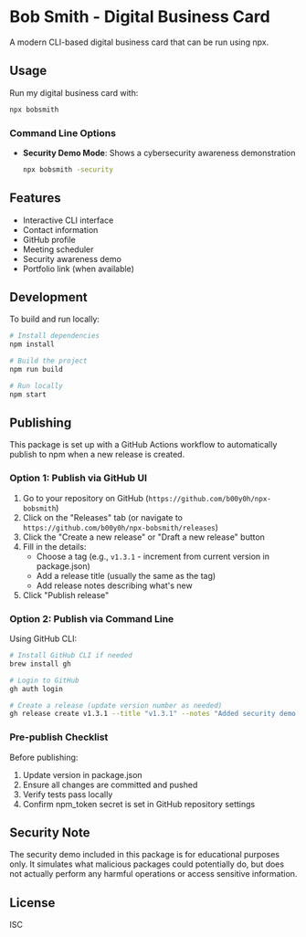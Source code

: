 # Bob Smith - Digital Business Card

A modern CLI-based digital business card that can be run using npx.

## Usage

Run my digital business card with:

```bash
npx bobsmith
```

### Command Line Options

- **Security Demo Mode**: Shows a cybersecurity awareness demonstration

  ```bash
  npx bobsmith -security
  ```

## Features

- Interactive CLI interface
- Contact information
- GitHub profile
- Meeting scheduler
- Security awareness demo
- Portfolio link (when available)

## Development

To build and run locally:

```bash
# Install dependencies
npm install

# Build the project
npm run build

# Run locally
npm start
```

## Publishing

This package is set up with a GitHub Actions workflow to automatically publish to npm when a new release is created.

### Option 1: Publish via GitHub UI

1. Go to your repository on GitHub (`https://github.com/b00y0h/npx-bobsmith`)
2. Click on the "Releases" tab (or navigate to `https://github.com/b00y0h/npx-bobsmith/releases`)
3. Click the "Create a new release" or "Draft a new release" button
4. Fill in the details:
   - Choose a tag (e.g., `v1.3.1` - increment from current version in package.json)
   - Add a release title (usually the same as the tag)
   - Add release notes describing what's new
5. Click "Publish release"

### Option 2: Publish via Command Line

Using GitHub CLI:

```bash
# Install GitHub CLI if needed
brew install gh

# Login to GitHub
gh auth login

# Create a release (update version number as needed)
gh release create v1.3.1 --title "v1.3.1" --notes "Added security demo with command line parameter"
```

### Pre-publish Checklist

Before publishing:

1. Update version in package.json
2. Ensure all changes are committed and pushed
3. Verify tests pass locally
4. Confirm npm_token secret is set in GitHub repository settings

## Security Note

The security demo included in this package is for educational purposes only. It simulates what malicious packages could potentially do, but does not actually perform any harmful operations or access sensitive information.

## License

ISC
